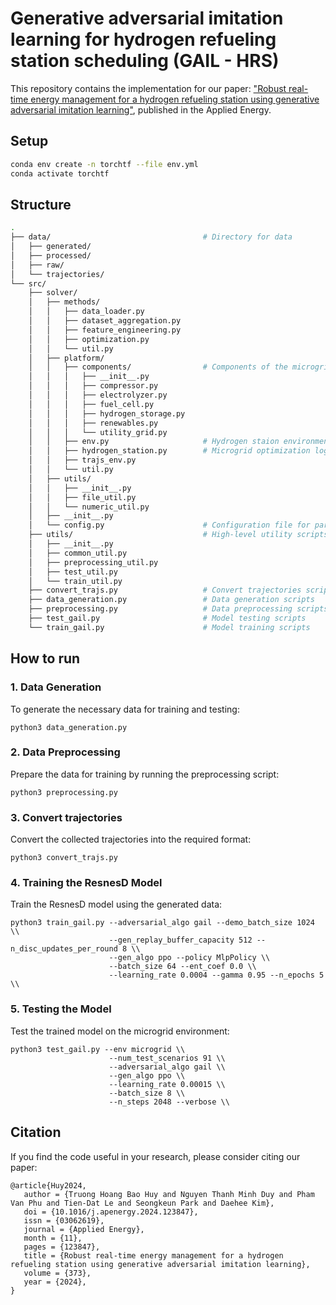 # Generative adversarial imitation learning for hydrogen refueling station scheduling (GAIL - HRS)

This repository contains the implementation for our paper: ["Robust real-time energy management for a hydrogen refueling station using generative adversarial imitation learning"](https://doi.org/10.1016/j.apenergy.2024.123847), published in the Applied Energy.


## Setup 

```bash
conda env create -n torchtf --file env.yml
conda activate torchtf
```


## Structure

```bash
.
├── data/                                  # Directory for data
│   ├── generated/
│   ├── processed/
│   ├── raw/
│   └── trajectories/
└── src/
    ├── solver/
    │   ├── methods/
    │   │   ├── data_loader.py
    │   │   ├── dataset_aggregation.py
    │   │   ├── feature_engineering.py
    │   │   ├── optimization.py
    │   │   └── util.py
    │   ├── platform/
    │   │   ├── components/                # Components of the microgrid platform
    │   │   │   ├── __init__.py
    │   │   │   ├── compressor.py
    │   │   │   ├── electrolyzer.py
    │   │   │   ├── fuel_cell.py
    │   │   │   ├── hydrogen_storage.py
    │   │   │   ├── renewables.py
    │   │   │   └── utility_grid.py
    │   │   ├── env.py                     # Hydrogen staion environment setup and management (for training & testing)
    │   │   ├── hydrogen_station.py        # Microgrid optimization logic (for data generation)
    │   │   ├── trajs_env.py
    │   │   └── util.py
    │   ├── utils/
    │   │   ├── __init__.py
    │   │   ├── file_util.py
    │   │   └── numeric_util.py
    │   ├── __init__.py
    │   └── config.py                      # Configuration file for parameters
    ├── utils/                             # High-level utility scripts
    │   ├── __init__.py
    │   ├── common_util.py
    │   ├── preprocessing_util.py
    │   ├── test_util.py
    │   └── train_util.py
    ├── convert_trajs.py                   # Convert trajectories scripts
    ├── data_generation.py                 # Data generation scripts
    ├── preprocessing.py                   # Data preprocessing scripts
    ├── test_gail.py                       # Model testing scripts
    └── train_gail.py                      # Model training scripts
```


## How to run

### 1. Data Generation
To generate the necessary data for training and testing:

```
python3 data_generation.py
```

### 2. Data Preprocessing
Prepare the data for training by running the preprocessing script:

```
python3 preprocessing.py
```

### 3. Convert trajectories
Convert the collected trajectories into the required format:

```
python3 convert_trajs.py
```

### 4. Training the ResnesD Model
Train the ResnesD model using the generated data:

```
python3 train_gail.py --adversarial_algo gail --demo_batch_size 1024 \\
                      --gen_replay_buffer_capacity 512 --n_disc_updates_per_round 8 \\
                      --gen_algo ppo --policy MlpPolicy \\
                      --batch_size 64 --ent_coef 0.0 \\
                      --learning_rate 0.0004 --gamma 0.95 --n_epochs 5 \\
```

### 5. Testing the Model
Test the trained model on the microgrid environment:

```
python3 test_gail.py --env microgrid \\
                      --num_test_scenarios 91 \\
                      --adversarial_algo gail \\
                      --gen_algo ppo \\
                      --learning_rate 0.00015 \\
                      --batch_size 8 \\
                      --n_steps 2048 --verbose \\
```

## Citation
If you find the code useful in your research, please consider citing our paper:
```
@article{Huy2024,
   author = {Truong Hoang Bao Huy and Nguyen Thanh Minh Duy and Pham Van Phu and Tien-Dat Le and Seongkeun Park and Daehee Kim},
   doi = {10.1016/j.apenergy.2024.123847},
   issn = {03062619},
   journal = {Applied Energy},
   month = {11},
   pages = {123847},
   title = {Robust real-time energy management for a hydrogen refueling station using generative adversarial imitation learning},
   volume = {373},
   year = {2024},
}
```
<!-- ## License
[MIT LICENSE](LICENSE) -->